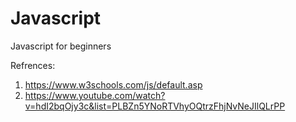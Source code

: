 # Javascript
Javascript for beginners

Refrences: 

1. https://www.w3schools.com/js/default.asp
2. https://www.youtube.com/watch?v=hdI2bqOjy3c&list=PLBZn5YNoRTVhyOQtrzFhjNvNeJIlQLrPP
